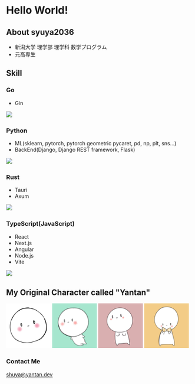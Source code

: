 # Hello World!
## About syuya2036

- 新潟大学 理学部 理学科 数学プログラム
- 元高専生
  
## Skill

### Go
  - Gin

<a href="https://skillicons.dev">
<img src="https://skillicons.dev/icons?i=go" />
</a>

### Python
  - ML(sklearn, pytorch, pytorch geometric pycaret, pd, np, plt, sns...)
  - BackEnd(Django, Django REST framework, Flask)
 
<a href="https://skillicons.dev">
<img src="https://skillicons.dev/icons?i=python,pytorch,django,flask" />
</a>

### Rust
  - Tauri
  - Axum
 
<a href="https://skillicons.dev">
<img src="https://skillicons.dev/icons?i=rust,tauri" />
</a>

### TypeScript(JavaScript)
  - React
  - Next.js
  - Angular
  - Node.js
  - Vite
<a href="https://skillicons.dev">
<img src="https://skillicons.dev/icons?i=js,ts,react,nextjs,angular,nodejs,vite" />
</a>

## My Original Character called "Yantan"

<p>
<img src="/Myicon/Icon10.JPG" width="24%">
<img src="/Myicon/Icon11.JPG" width="24%">
<img src="/Myicon/Icon13.JPG" width="24%">
<img src="/Myicon/Icon15.JPG" width="24%">
</p>

### Contact Me

shuya@yantan.dev

<!--
**syuya2036/syuya2036** is a ✨ _special_ ✨ repository because its `README.md` (this file) appears on your GitHub profile.

Here are some ideas to get you started:

- 🔭 I’m currently working on ...
- 🌱 I’m currently learning ...
- 👯 I’m looking to collaborate on ...
- 🤔 I’m looking for help with ...
- 💬 Ask me about ... 
- 📫 How to reach me: ...
- 😄 Pronouns: ...
- ⚡ Fun fact: ...
-->

